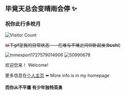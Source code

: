 ## 毕竟天总会变晴雨会停 ✨
### 祝你此行多皎月
![Visitor Count](https://profile-counter.glitch.me/Huang-Jingxiang/count.svg)

~~以下gif是我的日常状态——在难与不难之间仰卧起坐~~(**bushi**)

![mmexport1727579014906](https://github.com/user-attachments/assets/47d24204-b441-41f8-86cc-a26e4b97430c) ![50990678](https://github.com/user-attachments/assets/51a2b1cf-72f8-4b5e-af67-19f6116d9411)


欢迎您来！ Welcome!

更多信息在[个人主页](https://huang-jingxiang.github.io/) ⬅️ More info is in my homepage 

**而你从不平庸 有少年独特英勇**

<!--
**Huang-Jingxiang/Huang-Jingxiang** is a ✨ _special_ ✨ repository because its `README.md` (this file) appears on your GitHub profile.

Here are some ideas to get you started:

- 🔭 I’m currently working on ...
- 🌱 I’m currently learning ...
- 👯 I’m looking to collaborate on ...
- 🤔 I’m looking for help with ...
- 💬 Ask me about ...
- 📫 How to reach me: ...
- 😄 Pronouns: ...
- ⚡ Fun fact: ...
-->
